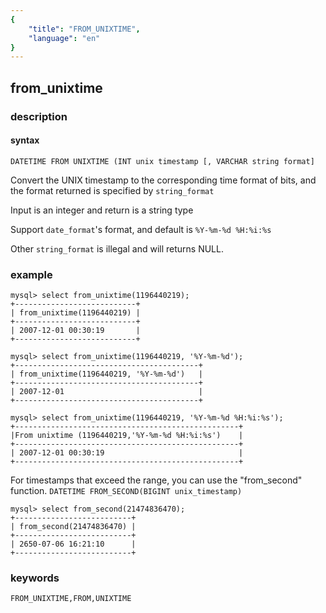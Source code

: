 ```yaml
---
{
    "title": "FROM_UNIXTIME",
    "language": "en"
}
---
```


<!-- 
Licensed to the Apache Software Foundation (ASF) under one
or more contributor license agreements.  See the NOTICE file
distributed with this work for additional information
regarding copyright ownership.  The ASF licenses this file
to you under the Apache License, Version 2.0 (the
"License"); you may not use this file except in compliance
with the License.  You may obtain a copy of the License at

  http://www.apache.org/licenses/LICENSE-2.0

Unless required by applicable law or agreed to in writing,
software distributed under the License is distributed on an
"AS IS" BASIS, WITHOUT WARRANTIES OR CONDITIONS OF ANY
KIND, either express or implied.  See the License for the
specific language governing permissions and limitations
under the License.
-->

## from_unixtime
### description
#### syntax

`DATETIME FROM UNIXTIME (INT unix timestamp [, VARCHAR string format]`

Convert the UNIX timestamp to the corresponding time format of bits, and the format returned is specified by `string_format`

Input is an integer and return is a string type

Support `date_format`'s format, and default is `%Y-%m-%d %H:%i:%s`

Other `string_format` is illegal and will returns NULL.

### example

```
mysql> select from_unixtime(1196440219);
+---------------------------+
| from_unixtime(1196440219) |
+---------------------------+
| 2007-12-01 00:30:19       |
+---------------------------+

mysql> select from_unixtime(1196440219, '%Y-%m-%d');
+-----------------------------------------+
| from_unixtime(1196440219, '%Y-%m-%d')   |
+-----------------------------------------+
| 2007-12-01                              |
+-----------------------------------------+

mysql> select from_unixtime(1196440219, '%Y-%m-%d %H:%i:%s');
+--------------------------------------------------+
|From unixtime (1196440219,'%Y-%m-%d %H:%i:%s')    |
+--------------------------------------------------+
| 2007-12-01 00:30:19                              |
+--------------------------------------------------+
```

For timestamps that exceed the range, you can use the "from_second" function.
`DATETIME FROM_SECOND(BIGINT unix_timestamp)`
```
mysql> select from_second(21474836470);
+--------------------------+
| from_second(21474836470) |
+--------------------------+
| 2650-07-06 16:21:10      |
+--------------------------+
```

### keywords

    FROM_UNIXTIME,FROM,UNIXTIME
